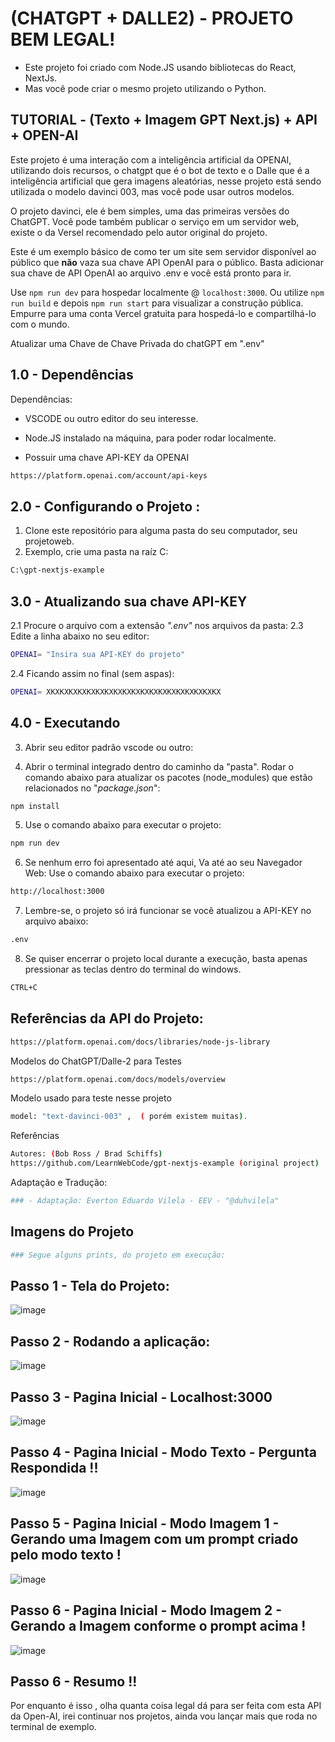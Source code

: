 

#  (CHATGPT + DALLE2) - PROJETO BEM LEGAL!
- Este projeto foi criado com Node.JS usando bibliotecas do React, NextJs.
- Mas você pode criar o mesmo projeto utilizando o Python. 


## TUTORIAL - (Texto + Imagem GPT Next.js) + API + OPEN-AI

Este projeto é uma interação com a inteligência artificial da OPENAI, utilizando dois recursos, o chatgpt que é o bot de texto e o Dalle que é a inteligência artificial que gera imagens aleatórias,  nesse projeto está sendo utilizada o modelo davinci 003, mas você pode usar outros modelos.

O projeto davinci, ele é bem simples, uma das primeiras versões do ChatGPT.
Você pode também publicar o serviço em um servidor web, existe o da Versel recomendado pelo autor original do projeto.

Este é um exemplo básico de como ter um site sem servidor disponível ao público que **não** vaza sua chave API OpenAI para o público.
Basta adicionar sua chave de API OpenAI ao arquivo .env e você está pronto para ir.

Use `npm run dev` para hospedar localmente @ `localhost:3000`. Ou utilize `npm run build` e depois `npm run start` para visualizar a construção pública. Empurre para uma conta Vercel gratuita para hospedá-lo e compartilhá-lo com o mundo.

Atualizar uma Chave de Chave Privada do chatGPT em 
".env"


## 1.0 - Dependências 

Dependências: 
 - VSCODE ou outro editor do seu interesse.
 - Node.JS instalado na máquina, para poder rodar localmente. 

 - Possuir uma chave API-KEY da OPENAI
```sh
https://platform.openai.com/account/api-keys
```

## 2.0 - Configurando o Projeto :
 
1. Clone este repositório para alguma pasta do seu computador, seu projetoweb.
2. Exemplo, crie uma pasta na raíz C:

```sh
C:\gpt-nextjs-example
```

## 3.0 - Atualizando sua chave API-KEY 
2.1 Procure o arquivo com a extensão *".env"* nos arquivos da pasta:
2.3 Edite a linha abaixo no seu editor: 

```sh
OPENAI= "Insira sua API-KEY do projeto"
```
2.4 Ficando assim no final (sem aspas):

```sh
OPENAI= XKXKXKXKXKXKXKXKXKXKXKXKXKXKXKXKXKXKXKX
```

## 4.0 - Executando 

3. Abrir seu editor padrão vscode ou outro:

4. Abrir o terminal integrado dentro do caminho da "pasta".
Rodar o comando abaixo para atualizar os pacotes (node_modules) que estão relacionados no "*package.json*":

```sh
npm install
```
5. Use o comando abaixo para executar o projeto:
```sh
npm run dev
```
6. Se nenhum erro foi apresentado até aqui, Va até ao seu Navegador Web: 
Use o comando abaixo para executar o projeto:

```sh
http://localhost:3000
```

7. Lembre-se,  o projeto só irá funcionar se você atualizou a API-KEY
no arquivo abaixo:

```sh
.env
```
8. Se quiser encerrar o projeto local durante a execução, basta apenas pressionar as teclas
dentro do terminal do windows. 

```sh
CTRL+C
```

## Referências da API do Projeto:

```sh
https://platform.openai.com/docs/libraries/node-js-library
```

Modelos do ChatGPT/Dalle-2 para Testes
```sh
https://platform.openai.com/docs/models/overview
```

Modelo usado para teste nesse projeto
```sh
model: "text-davinci-003" ,  ( porém existem muitas).
```


Referências  
```sh
Autores: (Bob Ross / Brad Schiffs)
https://github.com/LearnWebCode/gpt-nextjs-example (original project)
```
Adaptação e Tradução:
```sh
### - Adaptação: Everton Eduardo Vilela - EEV - "@duhvilela"
```

## Imagens do Projeto
```sh
### Segue alguns prints, do projeto em execução:
```

## Passo 1 - Tela do Projeto:
![image](https://user-images.githubusercontent.com/62842286/228988623-e0d0d451-8a5c-4197-9ca8-bfa875d48d1f.png)

## Passo 2 - Rodando a aplicação:
![image](https://user-images.githubusercontent.com/62842286/228988785-72fe9f29-9854-4ef1-b8fd-7c445d7b2fe8.png)

## Passo 3 - Pagina Inicial - Localhost:3000
![image](https://user-images.githubusercontent.com/62842286/228988931-5aa5f060-4aec-4d5c-8530-0dbe1940c7fc.png)

## Passo 4 - Pagina Inicial - Modo Texto -  Pergunta Respondida !!
![image](https://user-images.githubusercontent.com/62842286/228989054-e2b40b06-e587-4f1b-936e-f91af19f077b.png)

## Passo 5 - Pagina Inicial - Modo Imagem 1 -  Gerando uma Imagem com um prompt criado pelo modo texto !
![image](https://user-images.githubusercontent.com/62842286/228989220-cf7b5cad-eafb-43ff-a210-456ccfabdc4c.png)

## Passo 6 - Pagina Inicial - Modo Imagem 2 -  Gerando a Imagem conforme o prompt acima !

![image](https://user-images.githubusercontent.com/62842286/228989348-5bbaa226-a4bc-4944-9d49-dac1190fe923.png)

## Passo 6 - Resumo !!
Por enquanto é isso ,  olha quanta coisa legal dá para ser feita com esta API da Open-AI, irei continuar nos projetos, ainda vou lançar mais que roda no terminal de exemplo.














